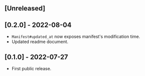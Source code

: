 ## [Unreleased]

## [0.2.0] - 2022-08-04

- `Manifest#updated_at` now exposes manifest's modification time.
- Updated readme document.

## [0.1.0] - 2022-07-27

- First public release.
